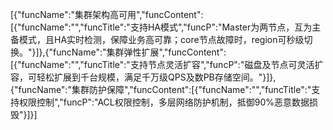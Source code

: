 [{"funcName":"集群架构高可用","funcContent":[{"funcName":"","funcTitle":"支持HA模式","funcP":"Master为两节点，互为主备模式，且HA实时检测，保障业务高可靠；core节点故障时，region可秒级切换。"}]},{"funcName":"集群弹性扩展","funcContent":[{"funcName":"","funcTitle":"支持节点灵活扩容","funcP":"磁盘及节点可灵活扩容，可轻松扩展到千台规模，满足千万级QPS及数PB存储空间。"}]},{"funcName":"集群防护保障","funcContent":[{"funcName":"","funcTitle":"支持权限控制","funcP":"ACL权限控制，多层网络防护机制，抵御90%恶意数据损毁"}]}]